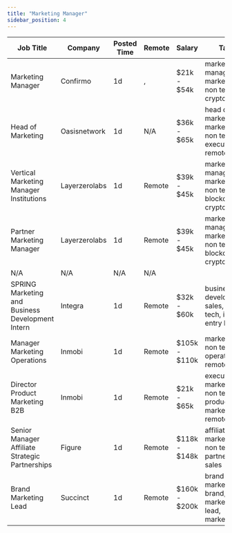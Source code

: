 ```yaml
---
title: "Marketing Manager"
sidebar_position: 4
---
```


| Job Title | Company | Posted Time | Remote | Salary | Tags | Apply Link |
|-----------|---------|-------------|--------|--------|------|------------|
| Marketing Manager | Confirmo | 1d | , | $21k - $54k | marketing manager, marketing, non tech, crypto | [Apply](https://web3.career/marketing-manager-confirmo/109203) |
| Head of Marketing | Oasisnetwork | 1d | N/A | $36k - $65k | head of marketing, marketing, non tech, executive, remote | [Apply](https://web3.career/head-of-marketing-oasisnetwork/73767) |
| Vertical Marketing Manager Institutions | Layerzerolabs | 1d | Remote | $39k - $45k | marketing manager, marketing, non tech, blockchain, crypto | [Apply](https://web3.career/vertical-marketing-manager-institutions-layerzerolabs/109183) |
| Partner Marketing Manager | Layerzerolabs | 1d | Remote | $39k - $45k | marketing manager, marketing, non tech, blockchain, crypto | [Apply](https://web3.career/partner-marketing-manager-layerzerolabs/109182) |
| N/A | N/A | N/A | N/A |  |  | [Apply](https://web3.career/metana) |
| SPRING Marketing and Business Development Intern | Integra | 1d | Remote | $32k - $60k | business development, sales, non tech, intern, entry level | [Apply](https://web3.career/spring-marketing-and-business-development-intern-integra/109179) |
| Manager Marketing Operations | Inmobi | 1d | Remote | $105k - $110k | marketing, non tech, operations, remote | [Apply](https://web3.career/manager-marketing-operations-inmobi/99742) |
| Director Product Marketing B2B | Inmobi | 1d | Remote | $21k - $65k | executive, marketing, non tech, product marketing, remote | [Apply](https://web3.career/director-product-marketing-b2b-inmobi/109175) |
| Senior Manager Affiliate Strategic Partnerships | Figure | 1d | Remote | $118k - $148k | affiliate, marketing, non tech, partnership, sales | [Apply](https://web3.career/senior-manager-affiliate-strategic-partnerships-figure/106731) |
| Brand Marketing Lead | Succinct | 1d | Remote | $160k - $200k | brand marketing, brand, lead, marketing lead, marketing | [Apply](https://web3.career/brand-marketing-lead-succinct/109166) |
